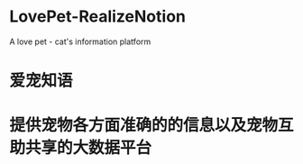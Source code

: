 # LovePet-RealizeNotion
A love pet - cat's information platform

# 爱宠知语
提供宠物各方面准确的的信息以及宠物互助共享的大数据平台
=========
